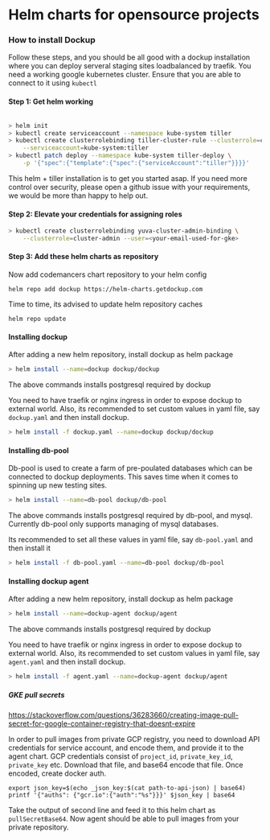 # Helm charts for opensource projects

### How to install Dockup

Follow these steps, and you should be all good with a dockup installation
where you can deploy serveral staging sites loadbalanced by traefik. You
need a working google kubernetes cluster. Ensure that you are able to
connect to it using `kubectl`

#### Step 1: Get helm working

~~~sh

> helm init
> kubectl create serviceaccount --namespace kube-system tiller
> kubectl create clusterrolebinding tiller-cluster-rule --clusterrole=cluster-admin \
    --serviceaccount=kube-system:tiller
> kubectl patch deploy --namespace kube-system tiller-deploy \
    -p '{"spec":{"template":{"spec":{"serviceAccount":"tiller"}}}}'
~~~

This helm + tiller installation is to get you started asap. If you need
more control over security, please open a github issue with your
requirements, we would be more than happy to help out.

#### Step 2: Elevate your credentials for assigning roles

~~~sh
> kubectl create clusterrolebinding yuva-cluster-admin-binding \
    --clusterrole=cluster-admin --user=<your-email-used-for-gke>
~~~


#### Step 3: Add these helm charts as repository

Now add codemancers chart repository to your helm config

~~~
helm repo add dockup https://helm-charts.getdockup.com
~~~

Time to time, its advised to update helm repository caches

~~~
helm repo update
~~~


#### Installing dockup

After adding a new helm repository, install dockup as helm package

~~~sh
> helm install --name=dockup dockup/dockup
~~~

The above commands installs postgresql required by dockup

You need to have traefik or nginx ingress in order to expose dockup to
external world. Also, its recommended to set custom values in yaml
file, say `dockup.yaml` and then install dockup.

~~~sh
> helm install -f dockup.yaml --name=dockup dockup/dockup
~~~

#### Installing db-pool

Db-pool is used to create a farm of pre-poulated databases which can be
connected to dockup deployments. This saves time when it comes to
spinning up new testing sites.

~~~sh
> helm install --name=db-pool dockup/db-pool
~~~

The above commands installs postgresql required by db-pool, and mysql.
Currently db-pool only supports managing of mysql databases.

Its recommended to set all these values in yaml file, say `db-pool.yaml`
and then install it

~~~sh
> helm install -f db-pool.yaml --name=db-pool dockup/db-pool
~~~

#### Installing dockup agent

After adding a new helm repository, install dockup as helm package

~~~sh
> helm install --name=dockup-agent dockup/agent
~~~

The above commands installs postgresql required by dockup

You need to have traefik or nginx ingress in order to expose dockup to
external world. Also, its recommended to set custom values in yaml
file, say `agent.yaml` and then install dockup.

~~~sh
> helm install -f agent.yaml --name=dockup-agent dockup/agent
~~~


##### GKE pull secrets

https://stackoverflow.com/questions/36283660/creating-image-pull-secret-for-google-container-registry-that-doesnt-expire

In order to pull images from private GCP registry, you need to download API
credentials for service account, and encode them, and provide it to the agent
chart. GCP credentials consist of `project_id`, `private_key_id`, `private_key`
etc. Download that file, and base64 encode that file. Once encoded, create
docker auth.


```
export json_key=$(echo _json_key:$(cat path-to-api-json) | base64)
printf '{"auths": {"gcr.io":{"auth":"%s"}}}' $json_key | base64
```

Take the output of second line and feed it to this helm chart as
`pullSecretBase64`. Now agent should be able to pull images from your private
repository.
